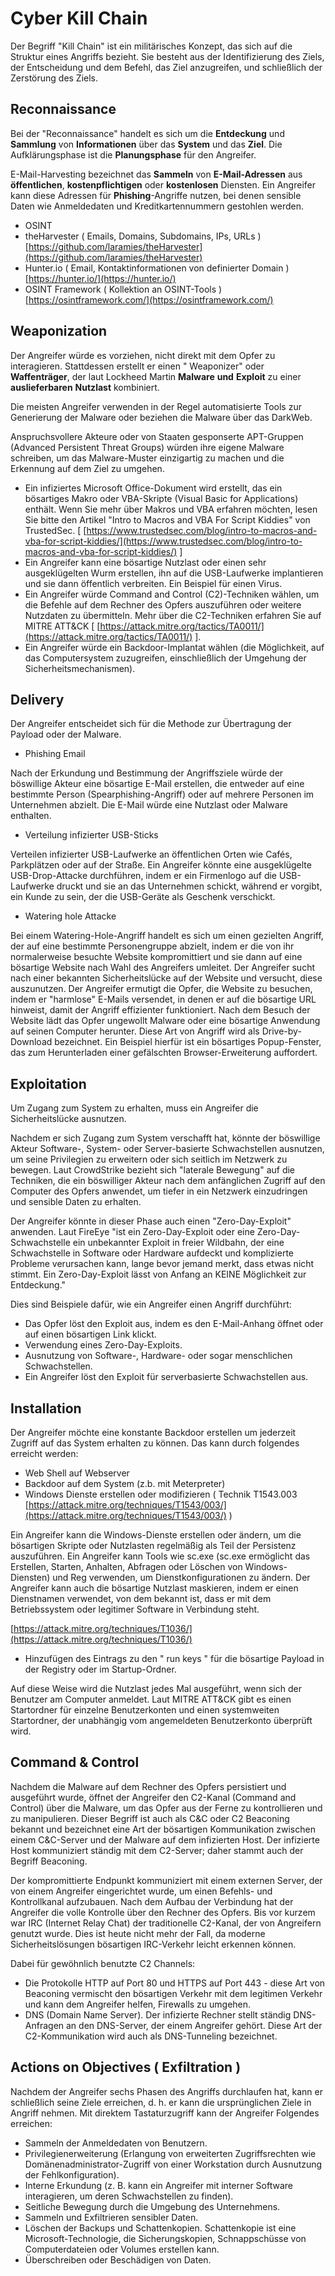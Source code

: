 # Cyber Kill Chain

Der Begriff "Kill Chain" ist ein militärisches Konzept, das sich auf die Struktur eines Angriffs bezieht. Sie besteht aus der Identifizierung des Ziels, der Entscheidung und dem Befehl, das Ziel anzugreifen, und schließlich der Zerstörung des Ziels.



## Reconnaissance

Bei der "Reconnaissance" handelt es sich um die **Entdeckung** und **Sammlung** von **Informationen** über das **System** und das **Ziel**. Die Aufklärungsphase ist die **Planungsphase** für den Angreifer.

E-Mail-Harvesting bezeichnet das **Sammeln** von **E-Mail-Adressen** aus **öffentlichen**, **kostenpflichtigen** oder **kostenlosen** Diensten. Ein Angreifer kann diese Adressen für **Phishing**-Angriffe nutzen, bei denen sensible Daten wie Anmeldedaten und Kreditkartennummern gestohlen werden.

* OSINT
* theHarvester ( Emails, Domains, Subdomains, IPs, URLs ) [https://github.com/laramies/theHarvester](https://github.com/laramies/theHarvester)
* Hunter.io ( Email, Kontaktinformationen von definierter Domain ) [https://hunter.io/](https://hunter.io/)
* OSINT Framework ( Kollektion an OSINT-Tools ) [https://osintframework.com/](https://osintframework.com/)

## Weaponization

Der Angreifer würde es vorziehen, nicht direkt mit dem Opfer zu interagieren. Stattdessen erstellt er einen " Weaponizer" oder **Waffenträger**, der laut Lockheed Martin **Malware** **und** **Exploit** zu einer **auslieferbaren** **Nutzlast** kombiniert.

Die meisten Angreifer verwenden in der Regel automatisierte Tools zur Generierung der Malware oder beziehen die Malware über das DarkWeb.

Anspruchsvollere Akteure oder von Staaten gesponserte APT-Gruppen (Advanced Persistent Threat Groups) würden ihre eigene Malware schreiben, um das Malware-Muster einzigartig zu machen und die Erkennung auf dem Ziel zu umgehen.

* Ein infiziertes Microsoft Office-Dokument wird erstellt, das ein bösartiges Makro oder VBA-Skripte (Visual Basic for Applications) enthält. Wenn Sie mehr über Makros und VBA erfahren möchten, lesen Sie bitte den Artikel "Intro to Macros and VBA For Script Kiddies" von TrustedSec. \[ [https://www.trustedsec.com/blog/intro-to-macros-and-vba-for-script-kiddies/](https://www.trustedsec.com/blog/intro-to-macros-and-vba-for-script-kiddies/) ]
* Ein Angreifer kann eine bösartige Nutzlast oder einen sehr ausgeklügelten Wurm erstellen, ihn auf die USB-Laufwerke implantieren und sie dann öffentlich verbreiten. Ein Beispiel für einen Virus.
* Ein Angreifer würde Command and Control (C2)-Techniken wählen, um die Befehle auf dem Rechner des Opfers auszuführen oder weitere Nutzdaten zu übermitteln. Mehr über die C2-Techniken erfahren Sie auf MITRE ATT\&CK \[ [https://attack.mitre.org/tactics/TA0011/](https://attack.mitre.org/tactics/TA0011/) ].&#x20;
* Ein Angreifer würde ein Backdoor-Implantat wählen (die Möglichkeit, auf das Computersystem zuzugreifen, einschließlich der Umgehung der Sicherheitsmechanismen).

## Delivery

Der Angreifer entscheidet sich für die Methode zur Übertragung der Payload oder der Malware.

* Phishing Email

Nach der Erkundung und Bestimmung der Angriffsziele würde der böswillige Akteur eine bösartige E-Mail erstellen, die entweder auf eine bestimmte Person (Spearphishing-Angriff) oder auf mehrere Personen im Unternehmen abzielt. Die E-Mail würde eine Nutzlast oder Malware enthalten.

* Verteilung infizierter USB-Sticks

Verteilen infizierter USB-Laufwerke an öffentlichen Orten wie Cafés, Parkplätzen oder auf der Straße. Ein Angreifer könnte eine ausgeklügelte USB-Drop-Attacke durchführen, indem er ein Firmenlogo auf die USB-Laufwerke druckt und sie an das Unternehmen schickt, während er vorgibt, ein Kunde zu sein, der die USB-Geräte als Geschenk verschickt.

* Watering hole Attacke

Bei einem Watering-Hole-Angriff handelt es sich um einen gezielten Angriff, der auf eine bestimmte Personengruppe abzielt, indem er die von ihr normalerweise besuchte Website kompromittiert und sie dann auf eine bösartige Website nach Wahl des Angreifers umleitet. Der Angreifer sucht nach einer bekannten Sicherheitslücke auf der Website und versucht, diese auszunutzen. Der Angreifer ermutigt die Opfer, die Website zu besuchen, indem er "harmlose" E-Mails versendet, in denen er auf die bösartige URL hinweist, damit der Angriff effizienter funktioniert. Nach dem Besuch der Website lädt das Opfer ungewollt Malware oder eine bösartige Anwendung auf seinen Computer herunter. Diese Art von Angriff wird als Drive-by-Download bezeichnet. Ein Beispiel hierfür ist ein bösartiges Popup-Fenster, das zum Herunterladen einer gefälschten Browser-Erweiterung auffordert.

## Exploitation

Um Zugang zum System zu erhalten, muss ein Angreifer die Sicherheitslücke ausnutzen.

Nachdem er sich Zugang zum System verschafft hat, könnte der böswillige Akteur Software-, System- oder Server-basierte Schwachstellen ausnutzen, um seine Privilegien zu erweitern oder sich seitlich im Netzwerk zu bewegen. Laut CrowdStrike bezieht sich "laterale Bewegung" auf die Techniken, die ein böswilliger Akteur nach dem anfänglichen Zugriff auf den Computer des Opfers anwendet, um tiefer in ein Netzwerk einzudringen und sensible Daten zu erhalten.

Der Angreifer könnte in dieser Phase auch einen "Zero-Day-Exploit" anwenden. Laut FireEye "ist ein Zero-Day-Exploit oder eine Zero-Day-Schwachstelle ein unbekannter Exploit in freier Wildbahn, der eine Schwachstelle in Software oder Hardware aufdeckt und komplizierte Probleme verursachen kann, lange bevor jemand merkt, dass etwas nicht stimmt. Ein Zero-Day-Exploit lässt von Anfang an KEINE Möglichkeit zur Entdeckung."

Dies sind Beispiele dafür, wie ein Angreifer einen Angriff durchführt:

* Das Opfer löst den Exploit aus, indem es den E-Mail-Anhang öffnet oder auf einen bösartigen Link klickt.&#x20;
* Verwendung eines Zero-Day-Exploits.&#x20;
* Ausnutzung von Software-, Hardware- oder sogar menschlichen Schwachstellen.&#x20;
* Ein Angreifer löst den Exploit für serverbasierte Schwachstellen aus.

## Installation

Der Angreifer möchte eine konstante Backdoor erstellen um jederzeit Zugriff auf das System erhalten zu können. Das kann durch folgendes erreicht werden:

* Web Shell auf Webserver
* Backdoor auf dem System (z.b. mit Meterpreter)
* Windows Dienste erstellen oder modifizieren ( Technik T1543.003 [https://attack.mitre.org/techniques/T1543/003/](https://attack.mitre.org/techniques/T1543/003/) )&#x20;

Ein Angreifer kann die Windows-Dienste erstellen oder ändern, um die bösartigen Skripte oder Nutzlasten regelmäßig als Teil der Persistenz auszuführen. Ein Angreifer kann Tools wie sc.exe (sc.exe ermöglicht das Erstellen, Starten, Anhalten, Abfragen oder Löschen von Windows-Diensten) und Reg verwenden, um Dienstkonfigurationen zu ändern. Der Angreifer kann auch die bösartige Nutzlast maskieren, indem er einen Dienstnamen verwendet, von dem bekannt ist, dass er mit dem Betriebssystem oder legitimer Software in Verbindung steht.

[https://attack.mitre.org/techniques/T1036/](https://attack.mitre.org/techniques/T1036/)

* Hinzufügen des Eintrags zu den " run keys " für die bösartige Payload in der Registry oder im Startup-Ordner.

Auf diese Weise wird die Nutzlast jedes Mal ausgeführt, wenn sich der Benutzer am Computer anmeldet. Laut MITRE ATT\&CK gibt es einen Startordner für einzelne Benutzerkonten und einen systemweiten Startordner, der unabhängig vom angemeldeten Benutzerkonto überprüft wird.

## Command & Control

Nachdem die Malware auf dem Rechner des Opfers persistiert und ausgeführt wurde, öffnet der Angreifer den C2-Kanal (Command and Control) über die Malware, um das Opfer aus der Ferne zu kontrollieren und zu manipulieren. Dieser Begriff ist auch als C\&C oder C2 Beaconing bekannt und bezeichnet eine Art der bösartigen Kommunikation zwischen einem C\&C-Server und der Malware auf dem infizierten Host. Der infizierte Host kommuniziert ständig mit dem C2-Server; daher stammt auch der Begriff Beaconing.

Der kompromittierte Endpunkt kommuniziert mit einem externen Server, der von einem Angreifer eingerichtet wurde, um einen Befehls- und Kontrollkanal aufzubauen. Nach dem Aufbau der Verbindung hat der Angreifer die volle Kontrolle über den Rechner des Opfers. Bis vor kurzem war IRC (Internet Relay Chat) der traditionelle C2-Kanal, der von Angreifern genutzt wurde. Dies ist heute nicht mehr der Fall, da moderne Sicherheitslösungen bösartigen IRC-Verkehr leicht erkennen können.

Dabei für gewöhnlich benutzte C2 Channels:

* Die Protokolle HTTP auf Port 80 und HTTPS auf Port 443 - diese Art von Beaconing vermischt den bösartigen Verkehr mit dem legitimen Verkehr und kann dem Angreifer helfen, Firewalls zu umgehen.
* DNS (Domain Name Server). Der infizierte Rechner stellt ständig DNS-Anfragen an den DNS-Server, der einem Angreifer gehört. Diese Art der C2-Kommunikation wird auch als DNS-Tunneling bezeichnet.

## Actions on Objectives ( Exfiltration )

Nachdem der Angreifer sechs Phasen des Angriffs durchlaufen hat, kann er schließlich seine Ziele erreichen, d. h. er kann die ursprünglichen Ziele in Angriff nehmen. Mit direktem Tastaturzugriff kann der Angreifer Folgendes erreichen:

* Sammeln der Anmeldedaten von Benutzern.
* Privilegienerweiterung (Erlangung von erweiterten Zugriffsrechten wie Domänenadministrator-Zugriff von einer Workstation durch Ausnutzung der Fehlkonfiguration).
* Interne Erkundung (z. B. kann ein Angreifer mit interner Software interagieren, um deren Schwachstellen zu finden).
* Seitliche Bewegung durch die Umgebung des Unternehmens.
* Sammeln und Exfiltrieren sensibler Daten.
* Löschen der Backups und Schattenkopien. Schattenkopie ist eine Microsoft-Technologie, die Sicherungskopien, Schnappschüsse von Computerdateien oder Volumes erstellen kann.
* Überschreiben oder Beschädigen von Daten.
